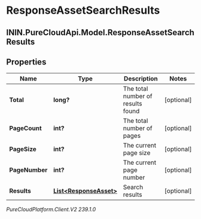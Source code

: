 # ResponseAssetSearchResults

## ININ.PureCloudApi.Model.ResponseAssetSearchResults

## Properties

|Name | Type | Description | Notes|
|------------ | ------------- | ------------- | -------------|
| **Total** | **long?** | The total number of results found | [optional] |
| **PageCount** | **int?** | The total number of pages | [optional] |
| **PageSize** | **int?** | The current page size | [optional] |
| **PageNumber** | **int?** | The current page number | [optional] |
| **Results** | [**List&lt;ResponseAsset&gt;**](ResponseAsset) | Search results | [optional] |



_PureCloudPlatform.Client.V2 239.1.0_
